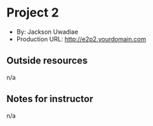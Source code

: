 # Project 2
+ By: Jackson Uwadiae
+ Production URL: <http://e2p2.yourdomain.com>

## Outside resources
n/a

## Notes for instructor
n/a